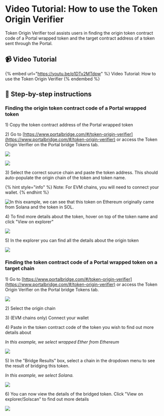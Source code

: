 # Video Tutorial: How to use the Token Origin Verifier

Token Origin Verifier tool assists users in finding the origin token contract code of a Portal wrapped token and the target contract address of a token sent through the Portal.&#x20;

## 📹 Video Tutorial

{% embed url="https://youtu.be/p1DTv2MTdpw" %}
Video Tutorial: How to use the Token Origin Verifier
{% endembed %}

## 📖 Step-by-step instructions

### Finding the origin token contract code of a Portal wrapped token&#x20;

1\) Copy the token contract address of the Portal wrapped token &#x20;

2\) Go to [https://www.portalbridge.com/#/token-origin-verifier](https://www.portalbridge.com/#/token-origin-verifier) or access the Token Origin Verifier on the Portal bridge Tokens tab.&#x20;

![](<.gitbook/assets/Screen Shot 2022-06-09 at 10.44.32 pm.png>)

![](<.gitbook/assets/Screen Shot 2022-06-09 at 10.45.58 pm.png>)

3\) Select the correct source chain and paste the token address. This should auto-populate the origin chain of the token and token name. &#x20;

{% hint style="info" %}
Note: For EVM chains, you will need to connect your wallet.&#x20;
{% endhint %}

![In this example, we can see that this token on Ethereum originally came from Solana and the token in SOL. ](<.gitbook/assets/Screen Shot 2022-06-09 at 10.53.21 pm.png>)



4\) To find more details about the token, hover on top of the token name and click "View on explorer"

![](<.gitbook/assets/Screen Shot 2022-06-09 at 10.55.37 pm.png>)

5\) In the explorer you can find all the details about the origin token

![](<.gitbook/assets/Screen Shot 2022-06-14 at 2.41.17 pm.png>)



### Finding the token contract code of a Portal wrapped token on a target chain

1\) Go to [https://www.portalbridge.com/#/token-origin-verifier](https://www.portalbridge.com/#/token-origin-verifier) or access the Token Origin Verifier on the Portal bridge Tokens tab.&#x20;

![](<.gitbook/assets/Screen Shot 2022-06-14 at 2.49.56 pm.png>)

2\) Select the origin chain&#x20;

3\) (EVM chains only) Connect your wallet&#x20;

4\) Paste in the token contract code of the token you wish to find out more details about&#x20;

_In this example, we select wrapped Ether from Ethereum_&#x20;

![](<.gitbook/assets/Screen Shot 2022-06-14 at 2.54.48 pm.png>)

5\) In the "Bridge Results" box,  select a chain in the dropdown menu to see the result of bridging this token.

_In this example, we select Solana._&#x20;

![](<.gitbook/assets/Screen Shot 2022-06-14 at 2.57.41 pm.png>)

6\) You can now view the details of the bridged token. Click "View on explorer/Solscan" to find out more details

![](<.gitbook/assets/Screen Shot 2022-06-14 at 3.00.20 pm.png>)
